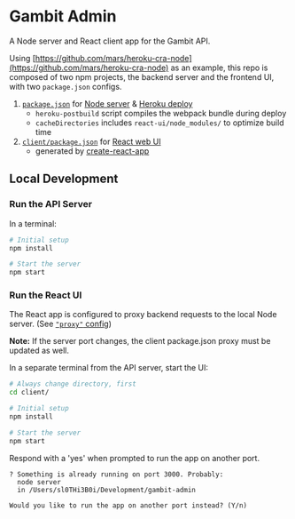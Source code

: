 # Gambit Admin

A Node server and React client app for the Gambit API.

Using [https://github.com/mars/heroku-cra-node](https://github.com/mars/heroku-cra-node) as an example, this repo is composed of two npm projects, the backend server and the frontend UI, with two `package.json` configs.

  1. [`package.json`](package.json) for [Node server](server.js) & [Heroku deploy](https://devcenter.heroku.com/categories/deployment)
      * `heroku-postbuild` script compiles the webpack bundle during deploy
      * `cacheDirectories` includes `react-ui/node_modules/` to optimize build time
  2. [`client/package.json`](client/package.json) for [React web UI](react-ui/)
      * generated by [create-react-app](https://github.com/facebookincubator/create-react-app)

## Local Development

### Run the API Server

In a terminal:

```bash
# Initial setup
npm install

# Start the server
npm start
```


### Run the React UI

The React app is configured to proxy backend requests to the local Node server. (See [`"proxy"` config](client/package.json))

**Note:** If the server port changes, the client package.json proxy must be updated as well.

In a separate terminal from the API server, start the UI:

```bash
# Always change directory, first
cd client/

# Initial setup
npm install

# Start the server
npm start
```

Respond with a 'yes' when prompted to run the app on another port.
```
? Something is already running on port 3000. Probably:
  node server
  in /Users/sl0THi3B0i/Development/gambit-admin

Would you like to run the app on another port instead? (Y/n) 
```
